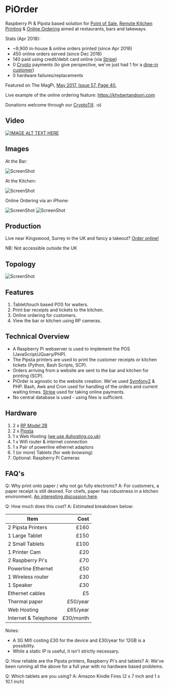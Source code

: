 # PiOrder
Raspberry Pi & Pipsta based solution for [Point of Sale](https://en.wikipedia.org/wiki/Point_of_sale#Hospitality_industry), [Remote Kitchen Printing](https://www.ecrs.com/products/point-of-sale-pos/remote-kitchen-printing/) &amp; [Online Ordering](https://en.wikipedia.org/wiki/Online_food_ordering) aimed at restaurants, bars and takeways.

Stats (Apr 2018):
- ~9,900 in-house & online orders printed (since Apr 2016)
- 450 online orders served (since Dec 2016)
- 140 paid using credit/debit card online (via [Stripe](http://stripe.com/))
- 0 [Crypto](http://khybertandoori.com/cryptotill/CryptoTill_CustomerPayment.html) payments (to give perspective, we've just had 1 for a [dine-in customer](https://twitter.com/EhsanRahman/status/967506398081843209))
- 0 hardware failures/replacements

Featured on The MagPi, [May 2017, Issue 57, Page 40.](https://www.raspberrypi.org/magpi-issues/MagPi57.pdf) 

Live example of the online ordering feature: https://khybertandoori.com

Donations welcome through our [CryptoTill](http://khybertandoori.com/cryptotill/CryptoTill_CustomerPayment.html). :o)

## Video 
[![IMAGE ALT TEXT HERE](https://github.com/EMRahman/PiOrder/blob/master/Images/youtube.jpeg)](https://www.youtube.com/watch?v=bYomIR-4Y0o)

## Images

At the Bar:

![ScreenShot](https://github.com/EMRahman/PiOrder/blob/master/Images/image2.JPG)

At the Kitchen:

![ScreenShot](https://github.com/EMRahman/PiOrder/blob/master/Images/image4.JPG)

Online Ordering via an iPhone:

![ScreenShot](https://github.com/EMRahman/PiOrder/blob/master/Images/IMG_1982.PNG)
![ScreenShot](https://github.com/EMRahman/PiOrder/blob/master/Images/IMG_1983.PNG)

## Production

Live near Kingswood, Surrey in the UK and fancy a takeout? [Order online!](https://khybertandoori.com/order/login)

NB: Not accessible outside the UK


## Topology
![ScreenShot](https://github.com/EMRahman/PiOrder/blob/master/Images/Topology.png)

## Features
1. Tablet/touch based POS for waiters.
2. Print bar receipts and tickets to the kitchen. 
3. Online ordering for customers.
4. View the bar or kitchen using RP cameras.

## Technical Overview
   * A Raspberry Pi webserver is used to implement the POS (JavaScript/JQuery/PHP).
   * The Pipsta printers are used to print the customer receipts or kitchen tickets (Python, Bash Scripts, SCP).
   * Orders arriving from a website are sent to the bar and kitchen for printing (SCP).
   * PiOrder is agnostic to the website creation. We've used [Symfony2](https://symfony.com) & PHP. Bash, Awk and Cron used for handling of the orders and current waiting times. [Stripe](http://stripe.com/) used for taking online payments.
   * No central database is used - using files is sufficient.

## Hardware
1. 2 x [RP Model 2B](https://www.raspberrypi.org/products/raspberry-pi-2-model-b)
2. 2 x [Pipsta](http://www.pipsta.co.uk)
3. 1 x Web Hosting ([we use 4uhosting.co.uk](https://www.4uhosting.co.uk))
4. 1 x Wifi router & internet connection
5. 1 x Pair of powerline ethernet adaptors
6. 1 (or more) Tablets (for web browsing)
7. Optional: Raspberry Pi Cameras

## FAQ's
Q: Why print onto paper / why not go fully electronic?
A: For customers, a paper receipt is still desired. For chefs, paper has robustness in a kitchen environment. [An interesting discussion here](http://www.cheftalk.com/t/69312/for-those-in-professional-kitchens-ticket-taking-expediting).

Q: How much does this cost?
A: Estimated breakdown below:

| Item            | Cost           | 
| --------------- | --------------:|
|2 Pipsta Printers|           £160|	
|1 Large Tablet   |            £150|
|2 Small Tablets  |            £100|
|1 Printer Cam    |             £20|
|2 Raspberry Pi's |             £70|	
|Powerline Ethernet|	          £50|	
|1 Wireless router|             £30|
|1 Speaker        |             £30|
|Ethernet cables  |              £5|	
|Thermal paper    |        £50/year|
|Web Hosting      |        £65/year|
|Internet & Telephone|    £30/month|

Notes:
* A 3G Mifi costing £30 for the device and £30/year for 12GB is a possibility.
* While a static IP is useful, it isn't strictly necessary.

Q: How reliable are the Pipsta printers, Raspberry Pi's and tablets? 
A: We've been running all the above for a full year with no hardware based problems.

Q: Which tablets are you using?
A: Amazon Kindle Fires (2 x 7 inch and 1 x 10.1 inch)
